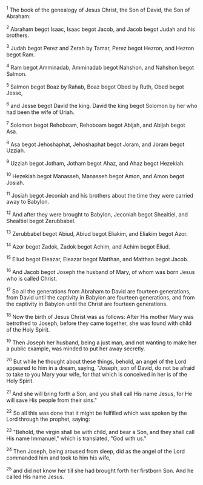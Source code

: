 <sup>1</sup> 
The book of the genealogy of Jesus Christ, the Son of David, the Son of Abraham: 

<sup>2</sup> 
Abraham begot Isaac, Isaac begot Jacob, and Jacob begot Judah and his brothers. 

<sup>3</sup> 
Judah begot Perez and Zerah by Tamar, Perez begot Hezron, and Hezron begot Ram. 

<sup>4</sup> 
Ram begot Amminadab, Amminadab begot Nahshon, and Nahshon begot Salmon. 

<sup>5</sup> 
Salmon begot Boaz by Rahab, Boaz begot Obed by Ruth, Obed begot Jesse, 

<sup>6</sup> 
and Jesse begot David the king. David the king begot Solomon by her who had been the wife of Uriah. 

<sup>7</sup> 
Solomon begot Rehoboam, Rehoboam begot Abijah, and Abijah begot Asa. 

<sup>8</sup> 
Asa begot Jehoshaphat, Jehoshaphat begot Joram, and Joram begot Uzziah. 

<sup>9</sup> 
Uzziah begot Jotham, Jotham begot Ahaz, and Ahaz begot Hezekiah. 

<sup>10</sup> 
Hezekiah begot Manasseh, Manasseh begot Amon, and Amon begot Josiah. 

<sup>11</sup> 
Josiah begot Jeconiah and his brothers about the time they were carried away to Babylon. 

<sup>12</sup> 
And after they were brought to Babylon, Jeconiah begot Shealtiel, and Shealtiel begot Zerubbabel. 

<sup>13</sup> 
Zerubbabel begot Abiud, Abiud begot Eliakim, and Eliakim begot Azor. 

<sup>14</sup> 
Azor begot Zadok, Zadok begot Achim, and Achim begot Eliud. 

<sup>15</sup> 
Eliud begot Eleazar, Eleazar begot Matthan, and Matthan begot Jacob. 

<sup>16</sup> 
And Jacob begot Joseph the husband of Mary, of whom was born Jesus who is called Christ. 

<sup>17</sup> 
So all the generations from Abraham to David are fourteen generations, from David until the captivity in Babylon are fourteen generations, and from the captivity in Babylon until the Christ are fourteen generations.

<sup>18</sup> 
Now the birth of Jesus Christ was as follows: After His mother Mary was betrothed to Joseph, before they came together, she was found with child of the Holy Spirit. 

<sup>19</sup> 
Then Joseph her husband, being a just man, and not wanting to make her a public example, was minded to put her away secretly. 

<sup>20</sup> 
But while he thought about these things, behold, an angel of the Lord appeared to him in a dream, saying, "Joseph, son of David, do not be afraid to take to you Mary your wife, for that which is conceived in her is of the Holy Spirit. 

<sup>21</sup> 
And she will bring forth a Son, and you shall call His name Jesus, for He will save His people from their sins." 

<sup>22</sup> 
So all this was done that it might be fulfilled which was spoken by the Lord through the prophet, saying: 

<sup>23</sup> 
"Behold, the virgin shall be with child, and bear a Son, and they shall call His name Immanuel," which is translated, "God with us." 

<sup>24</sup> 
Then Joseph, being aroused from sleep, did as the angel of the Lord commanded him and took to him his wife, 

<sup>25</sup> 
and did not know her till she had brought forth her firstborn Son. And he called His name Jesus.